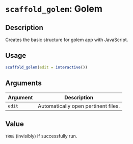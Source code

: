 # `scaffold_golem`: Golem

## Description


 Creates the basic structure for golem app with JavaScript.


## Usage

```r
scaffold_golem(edit = interactive())
```


## Arguments

Argument      |Description
------------- |----------------
```edit```     |     Automatically open pertinent files.

## Value


 `TRUE` (invisibly) if successfully run.



